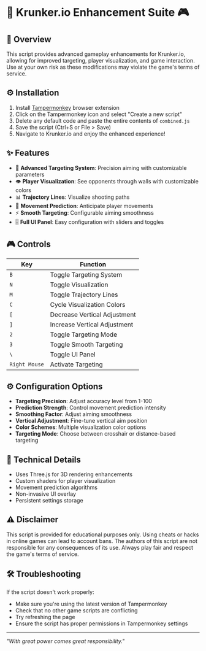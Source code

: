 # 🎯 Krunker.io Enhancement Suite 🎮

## 🚀 Overview
This script provides advanced gameplay enhancements for Krunker.io, allowing for improved targeting, player visualization, and game interaction. Use at your own risk as these modifications may violate the game's terms of service.

## ⚙️ Installation
1. Install [Tampermonkey](https://www.tampermonkey.net/) browser extension
2. Click on the Tampermonkey icon and select "Create a new script"
3. Delete any default code and paste the entire contents of `combined.js`
4. Save the script (Ctrl+S or File > Save)
5. Navigate to Krunker.io and enjoy the enhanced experience!

## ✨ Features
- 🎯 **Advanced Targeting System**: Precision aiming with customizable parameters
- 👁️ **Player Visualization**: See opponents through walls with customizable colors
- 📊 **Trajectory Lines**: Visualize shooting paths
- 🔄 **Movement Prediction**: Anticipate player movements
- ⚡ **Smooth Targeting**: Configurable aiming smoothness
- 🎚️ **Full UI Panel**: Easy configuration with sliders and toggles

## 🎮 Controls
| Key | Function |
|-----|----------|
| `B` | Toggle Targeting System |
| `N` | Toggle Visualization |
| `M` | Toggle Trajectory Lines |
| `C` | Cycle Visualization Colors |
| `[` | Decrease Vertical Adjustment |
| `]` | Increase Vertical Adjustment |
| `2` | Toggle Targeting Mode |
| `3` | Toggle Smooth Targeting |
| `\` | Toggle UI Panel |
| `Right Mouse` | Activate Targeting |

## ⚙️ Configuration Options
- **Targeting Precision**: Adjust accuracy level from 1-100
- **Prediction Strength**: Control movement prediction intensity
- **Smoothing Factor**: Adjust aiming smoothness
- **Vertical Adjustment**: Fine-tune vertical aim position
- **Color Schemes**: Multiple visualization color options
- **Targeting Mode**: Choose between crosshair or distance-based targeting

## 🔬 Technical Details
- Uses Three.js for 3D rendering enhancements
- Custom shaders for player visualization
- Movement prediction algorithms
- Non-invasive UI overlay
- Persistent settings storage

## ⚠️ Disclaimer
This script is provided for educational purposes only. Using cheats or hacks in online games can lead to account bans. The authors of this script are not responsible for any consequences of its use. Always play fair and respect the game's terms of service.

## 🛠️ Troubleshooting
If the script doesn't work properly:
- Make sure you're using the latest version of Tampermonkey
- Check that no other game scripts are conflicting
- Try refreshing the page
- Ensure the script has proper permissions in Tampermonkey settings

---

*"With great power comes great responsibility."*
